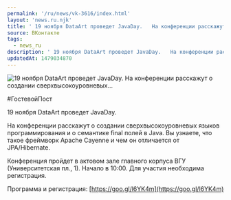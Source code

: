 ```yaml
---
permalink: '/ru/news/vk-3616/index.html'
layout: 'news.ru.njk'
title: ' 19 ноября DataArt проведет JavaDay.   На конференции расскажут о создании сверхвысокоуровневых…'
source: ВКонтакте
tags:
  - news_ru
description: ' 19 ноября DataArt проведет JavaDay.   На конференции расскажут о создании сверхвысокоуровневых…'
updatedAt: 1479034870
---
```

![ 19 ноября DataArt проведет JavaDay.   На конференции расскажут о создании сверхвысокоуровневых…](https://sun9-67.userapi.com/impf/c636329/v636329501/37434/H1akckQK7mA.jpg?size=1280x660&quality=96&sign=f3358b8659bd083d03f523fdc4c0432c&c_uniq_tag=hFbFkU1KyzHVFMjHdbbFVTiIXuRJm3GEw207TLGz9Qo&type=album)

#ГостевойПост

19 ноября DataArt проведет JavaDay.

На конференции расскажут о создании сверхвысокоуровневых языков программирования и о семантике final полей в Java. Вы узнаете, что такое фреймворк Apache Cayenne и чем он отличается от JPA/Hibernate.

Конференция пройдет в актовом зале главного корпуса ВГУ (Университетская пл., 1). Начало в 10:00. Для участия необходима регистрация.

Программа и регистрация: [https://goo.gl/l6YK4m](https://goo.gl/l6YK4m)
